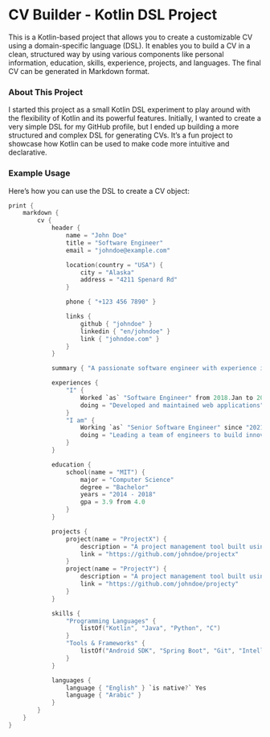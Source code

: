 # CV Builder - Kotlin DSL Project

This is a Kotlin-based project that allows you to create a customizable CV using a domain-specific language (DSL). It enables you to build a CV in a clean, structured way by using various components like personal information, education, skills, experience, projects, and languages. The final CV can be generated in Markdown format.

### About This Project
I started this project as a small Kotlin DSL experiment to play around with the flexibility of Kotlin and its powerful features. Initially, I wanted to create a very simple DSL for my GitHub profile, but I ended up building a more structured and complex DSL for generating CVs. It’s a fun project to showcase how Kotlin can be used to make code more intuitive and declarative.

### Example Usage

Here’s how you can use the DSL to create a CV object:

```kotlin
print {
    markdown {
        cv {
            header {
                name = "John Doe"
                title = "Software Engineer"
                email = "johndoe@example.com"

                location(country = "USA") {
                    city = "Alaska"
                    address = "4211 Spenard Rd"
                }

                phone { "+123 456 7890" }

                links {
                    github { "johndoe" }
                    linkedin { "en/johndoe" }
                    link { "johndoe.com" }
                }
            }

            summary { "A passionate software engineer with experience in building scalable applications." }

            experiences {
                "I" {
                    Worked `as` "Software Engineer" from 2018.Jan to 2020.Dec `in` "USA" at "TechCorp"
                    doing = "Developed and maintained web applications"
                }
                "I am" {
                    Working `as` "Senior Software Engineer" since "2021.Jan" `in` "USA" at "InnovateX"
                    doing = "Leading a team of engineers to build innovative software solutions"
                }
            }

            education {
                school(name = "MIT") {
                    major = "Computer Science"
                    degree = "Bachelor"
                    years = "2014 - 2018"
                    gpa = 3.9 from 4.0
                }
            }

            projects {
                project(name = "ProjectX") {
                    description = "A project management tool built using Kotlin and Spring Boot."
                    link = "https://github.com/johndoe/projectx"
                }
                project(name = "ProjectY") {
                    description = "A project management tool built using Kotlin and Spring Boot."
                    link = "https://github.com/johndoe/projecty"
                }
            }

            skills {
                "Programming Languages" {
                    listOf("Kotlin", "Java", "Python", "C")
                }
                "Tools & Frameworks" {
                    listOf("Android SDK", "Spring Boot", "Git", "IntelliJ IDEA")
                }
            }

            languages {
                language { "English" } `is native?` Yes
                language { "Arabic" }
            }
        }
    }
}
```